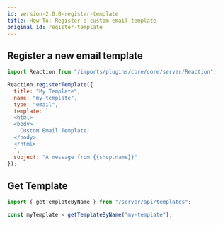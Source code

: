 ```yaml
---
id: version-2.0.0-register-template
title: How To: Register a custom email template
original_id: register-template
---
```


## Register a new email template

```js
import Reaction from "/imports/plugins/core/core/server/Reaction";

Reaction.registerTemplate({
  title: "My Template",
  name: "my-template",
  type: "email",
  template: `
  <html>
  <body>
    Custom Email Template!
  </body>
  </html>
  `,
  subject: "A message from {{shop.name}}"
});
```

## Get Template

```js
import { getTemplateByName } from "/server/api/templates";

const myTemplate = getTemplateByName("my-template");
```
